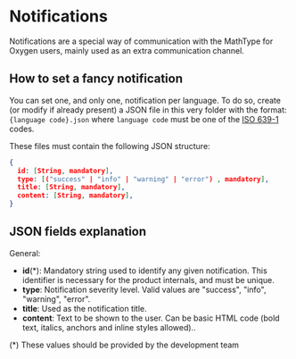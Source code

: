 # Notifications

Notifications are a special way of communication with the MathType for Oxygen users, mainly used as an extra communication channel.

## How to set a fancy notification

You can set one, and only one, notification per language. To do so, create (or modify if already present) a JSON file in this very folder with the format: `{language code}.json` where `language code` must be one of the [ISO 639-1](https://en.wikipedia.org/wiki/List_of_ISO_639-1_codes) codes.

These files must contain the following JSON structure:

```json
{
  id: [String, mandatory],
  type: [("success" | "info" | "warning" | "error") , mandatory],
  title: [String, mandatory],
  content: [String, mandatory],
}
```

## JSON fields explanation

General:

* **id**(*): Mandatory string used to identify any given notification. This identifier is necessary for the product internals, and must be unique.
* **type**: Notification severity level. Valid values are "success", "info", "warning", "error".
* **title**: Used as the notification title.
* **content**: Text to be shown to the user. Can be basic HTML code (bold text, italics, anchors and inline styles allowed)..


(*) These values should be provided by the development team
